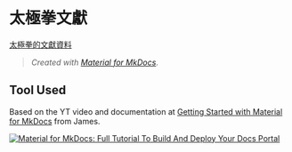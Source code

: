 # 太極拳文獻

[太極拳的文獻資料](https://myseq.github.io/69docs/)

> *Created with [Material for MkDocs](https://squidfunk.github.io/mkdocs-material/)*.

## Tool Used

Based on the YT video and documentation at [Getting Started with Material for MkDocs](https://jameswillett.dev/getting-started-with-material-for-mkdocs/) from James.


[![Material for MkDocs: Full Tutorial To Build And Deploy Your Docs Portal](https://img.youtube.com/vi/xlABhbnNrfI/0.jpg)](https://www.youtube.com/watch?v=xlABhbnNrfI "Material for MkDocs: Full Tutorial To Build And Deploy Your Docs Portal")



